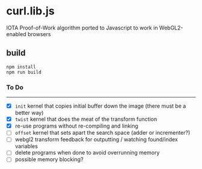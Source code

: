 # curl.lib.js
IOTA Proof-of-Work algorithm ported to Javascript to work in WebGL2-enabled browsers

## build

```
npm install
npm run build
```

### To Do
----

- [x] `init` kernel that copies initial buffer down the image (there must be a better way)
- [x] `twist` kernel that does the meat of the transform function
- [x] re-use programs without re-compiling and linking
- [ ] `offset` kernel that sets apart the search space (adder or incrementer?)
- [ ] webgl2 transform feedback for outputting / watching found/index variables
- [ ] delete programs when done to avoid overrunning memory
- [ ] possible memory blocking?
